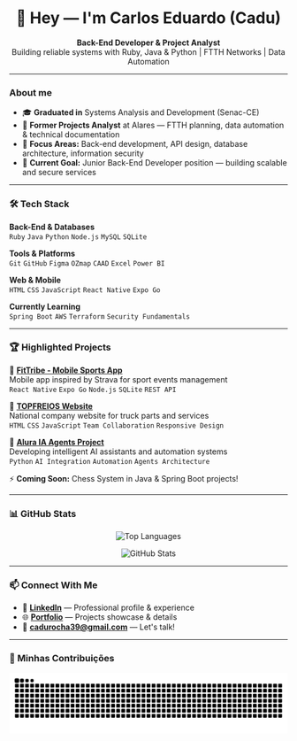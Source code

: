 <h1 align="center">👋 Hey — I'm Carlos Eduardo (Cadu)</h1>

<p align="center">
  <strong>Back-End Developer & Project Analyst</strong><br>
  Building reliable systems with Ruby, Java & Python | FTTH Networks | Data Automation
</p>

---

### About me

- 🎓 **Graduated in** Systems Analysis and Development (Senac-CE)  
- 💼 **Former Projects Analyst** at Alares — FTTH planning, data automation & technical documentation  
- 🧠 **Focus Areas:** Back-end development, API design, database architecture, information security  
- 🎯 **Current Goal:** Junior Back-End Developer position — building scalable and secure services  

---

### 🛠 Tech Stack

**Back-End & Databases**  
`Ruby` `Java` `Python` `Node.js` `MySQL` `SQLite`  

**Tools & Platforms**  
`Git` `GitHub` `Figma` `OZmap` `CAAD` `Excel` `Power BI`  

**Web & Mobile**  
`HTML` `CSS` `JavaScript` `React Native` `Expo Go`

**Currently Learning**  
`Spring Boot` `AWS` `Terraform` `Security Fundamentals`  

---
### 🏆 Highlighted Projects

🔹 **[FitTribe - Mobile Sports App](https://github.com/carloseduardo-rocha/FitTribe-App_Mobile)**  
Mobile app inspired by Strava for sport events management  
`React Native` `Expo Go` `Node.js` `SQLite` `REST API`  

🔹 **[TOPFREIOS Website](https://github.com/oliveriraneto/TOPFREIOS-websites)**  
National company website for truck parts and services  
`HTML` `CSS` `JavaScript` `Team Collaboration` `Responsive Design`

🔹 **[Alura IA Agents Project](https://github.com/carloseduardo-rocha/Alura-IA-Agents)**  
Developing intelligent AI assistants and automation systems  
`Python` `AI Integration` `Automation` `Agents Architecture`

⚡ **Coming Soon:** Chess System in Java & Spring Boot projects!

---

### 📊 GitHub Stats

<p align="center">
  <img src="https://github-readme-stats.vercel.app/api/top-langs/?username=carloseduardo-rocha&layout=compact&theme=tokyonight" alt="Top Languages" />
</p>

<p align="center">
  <img src="https://github-readme-stats.vercel.app/api?username=carloseduardo-rocha&show_icons=true&theme=tokyonight" alt="GitHub Stats" />
</p>

---

### 📫 Connect With Me

- 🔗 **[LinkedIn](https://www.linkedin.com/in/carlos-eduardo-408087230)** — Professional profile & experience  
- 🌐 **[Portfolio](https://tinyurl.com/4wt9e8xz)** — Projects showcase & details  
- 📧 **cadurocha39@gmail.com** — Let's talk!

---

### 🐍 Minhas Contribuições

<p align="center">
  <img src="https://raw.githubusercontent.com/carloseduardo-rocha/carloseduardo-rocha/output/github-contribution-grid-snake.svg" alt="Snake animation" />
</p>
